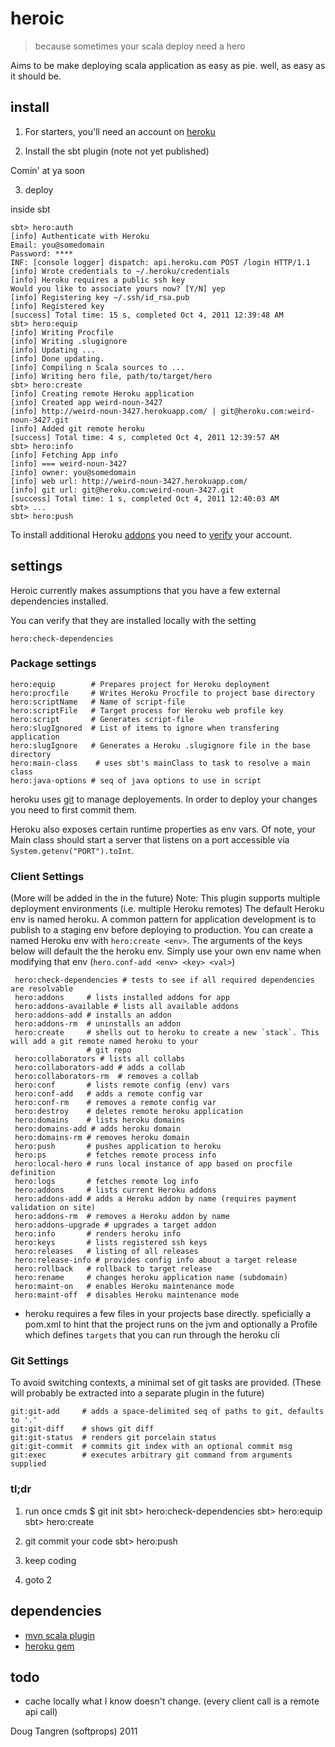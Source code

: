 # heroic

> because sometimes your scala deploy need a hero

Aims to be make deploying scala application as easy as pie. well, as easy as it should be.

## install

1. For starters, you'll need an account on [heroku](https://api.heroku.com/signup)

2. Install the sbt plugin (note not yet published)

Comin' at ya soon

3. deploy

inside sbt

    sbt> hero:auth
    [info] Authenticate with Heroku
    Email: you@somedomain
    Password: ****
    INF: [console logger] dispatch: api.heroku.com POST /login HTTP/1.1
    [info] Wrote credentials to ~/.heroku/credentials
    [info] Heroku requires a public ssh key
    Would you like to associate yours now? [Y/N] yep
    [info] Registering key ~/.ssh/id_rsa.pub
    [info] Registered key
    [success] Total time: 15 s, completed Oct 4, 2011 12:39:48 AM
    sbt> hero:equip
    [info] Writing Procfile
    [info] Writing .slugignore
    [info] Updating ...
    [info] Done updating.
    [info] Compiling n Scala sources to ...
    [info] Writing hero file, path/to/target/hero
    sbt> hero:create
    [info] Creating remote Heroku application
    [info] Created app weird-noun-3427
    [info] http://weird-noun-3427.herokuapp.com/ | git@heroku.com:weird-noun-3427.git
    [info] Added git remote heroku
    [success] Total time: 4 s, completed Oct 4, 2011 12:39:57 AM
    sbt> hero:info
    [info] Fetching App info
    [info] === weird-noun-3427
    [info] owner: you@somedomain
    [info] web url: http://weird-noun-3427.herokuapp.com/
    [info] git url: git@heroku.com:weird-noun-3427.git
    [success] Total time: 1 s, completed Oct 4, 2011 12:40:03 AM
    sbt> ...
    sbt> hero:push


To install additional Heroku [addons](http://addons.heroku.com/) you need to [verify](https://api.heroku.com/verify) your account.

## settings

Heroic currently makes assumptions that you have a few external dependencies installed.

You can verify that they are installed locally with the setting

    hero:check-dependencies

### Package settings

    hero:equip        # Prepares project for Heroku deployment
    hero:procfile     # Writes Heroku Procfile to project base directory
    hero:scriptName   # Name of script-file
    hero:scriptFile   # Target process for Heroku web profile key
    hero:script       # Generates script-file
    hero:slugIgnored  # List of items to ignore when transfering application
    hero:slugIgnore   # Generates a Heroku .slugignore file in the base directory
    hero:main-class    # uses sbt's mainClass to task to resolve a main class
    hero:java-options # seq of java options to use in script

heroku uses [git][git] to manage deployements. In order to deploy your changes you need to first commit them.

Heroku also exposes certain runtime properties as env vars. Of note, your Main class should start a server that listens on a port accessible via `System.getenv("PORT").toInt`.

### Client Settings

(More will be added in the in the future)
Note: This plugin supports multiple deployment environments (i.e. multiple Heroku remotes) The default Heroku env is named heroku. A common pattern for application development is to publish to a staging env before deploying to production. You can create a named Heroku env with `hero:create <env>`. The arguments of the keys below will default the the heroku env. Simply use your own env name when modifying that env (`hero.conf-add <env> <key> <val>`)

     hero:check-dependencies # tests to see if all required dependencies are resolvable
     hero:addons     # lists installed addons for app
     hero:addons-available # lists all available addons
     hero:addons-add # installs an addon
     hero:addons-rm  # uninstalls an addon
     hero:create     # shells out to heroku to create a new `stack`. This will add a git remote named heroku to your
                     # git repo
     hero:collaborators # lists all collabs
     hero:collaborators-add # adds a collab
     hero:collaborators-rm  # removes a collab
     hero:conf       # lists remote config (env) vars
     hero:conf-add   # adds a remote config var
     hero:conf-rm    # removes a remote config var
     hero:destroy    # deletes remote heroku application
     hero:domains    # lists heroku domains
     hero:domains-add # adds heroku domain
     hero:domains-rm # removes heroku domain
     hero:push       # pushes application to heroku
     hero:ps         # fetches remote process info
     hero:local-hero # runs local instance of app based on procfile definition
     hero:logs       # fetches remote log info
     hero:addons     # lists current Heroku addons
     hero:addons-add # adds a Heroku addon by name (requires payment validation on site)
     hero:addons-rm  # removes a Heroku addon by name
     hero:addons-upgrade # upgrades a target addon
     hero:info       # renders heroku info
     hero:keys       # lists registered ssh keys
     hero:releases   # listing of all releases
     hero:release-info # provides config info about a target release
     hero:rollback   # rollback to target release
     hero:rename     # changes heroku application name (subdomain)
     hero:maint-on   # enables Heroku maintenance mode
     hero:maint-off  # disables Heroku maintenance mode

* heroku requires a few files in your projects base directly. speficially a pom.xml to hint that the project
  runs on the jvm and optionally a Profile which defines `targets` that you can run through the heroku cli

### Git Settings

To avoid switching contexts, a minimal set of git tasks are provided.
(These will probably be extracted into a separate plugin in the future)

    git:git-add     # adds a space-delimited seq of paths to git, defaults to '.'
    git:git-diff    # shows git diff
    git:git-status  # renders git porcelain status
    git:git-commit  # commits git index with an optional commit msg
    git:exec        # executes arbitrary git command from arguments supplied

### tl;dr

1) run once cmds
   $ git init
   sbt> hero:check-dependencies
   sbt> hero:equip
   sbt> hero:create

2) git commit your code
   sbt> hero:push

3) keep coding

4) goto 2

## dependencies

- [mvn scala plugin](http://scala-tools.org/mvnsites/maven-scala-plugin)
- [heroku gem](https://github.com/heroku/heroku#readme)

## todo

- cache locally what I know doesn't change. (every client call is a remote api call)

Doug Tangren (softprops) 2011

[git]: http://git-scm.com/
